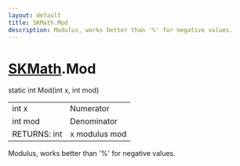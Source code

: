 ```yaml
---
layout: default
title: SKMath.Mod
description: Modulus, works better than '%' for negative values.
---
```

# [SKMath]({{site.url}}/Pages/Reference/SKMath.html).Mod

<div class='signature' markdown='1'>
static int Mod(int x, int mod)
</div>

|  |  |
|--|--|
|int x|Numerator|
|int mod|Denominator|
|RETURNS: int|x modulus mod|

Modulus, works better than '%' for negative values.



